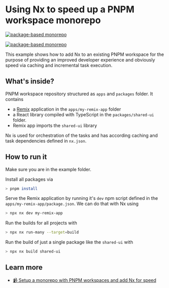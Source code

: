 # Using Nx to speed up a PNPM workspace monorepo

[![package-based monorepo](https://img.shields.io/static/v1?label=monorepo%20type&message=package%20based&color=orange)](https://nx.dev/concepts/integrated-vs-package-based#package-based-repos)

[![package-based monorepo](https://img.shields.io/static/v1?label=monorepo%20type&message=integrated&color=blue)](https://nx.dev/concepts/integrated-vs-package-based#integrated-repos)

This example shows how to add Nx to an existing PNPM workspace for the purpose of providing an improved developer experience and obviously speed via caching and incremental task execution.

## What's inside?

PNPM workspace repository structured as `apps` and `packages` folder. It contains

- a [Remix](https://remix.run) application in the `apps/my-remix-app` folder
- a React library compiled with TypeScript in the `packages/shared-ui` folder.
- Remix app imports the `shared-ui` library

Nx is used for orchestration of the tasks and has according caching and task dependencies defined in `nx.json`.

## How to run it

Make sure you are in the example folder.

Install all packages via

```bash
> pnpm install
```

Serve the Remix application by running it's `dev` npm script defined in the `apps/my-remix-app/package.json`. We can do that with Nx using

```bash
> npx nx dev my-remix-app
```

Run the builds for all projects with

```bash
> npx nx run-many --target=build
```

Run the build of just a single package like the `shared-ui` with

```bash
> npx nx build shared-ui
```

## Learn more

- [📹 Setup a monorepo with PNPM workspaces and add Nx for speed](https://youtu.be/ngdoUQBvAjo)
